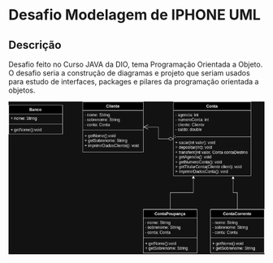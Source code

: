 # Desafio Modelagem de IPHONE UML

## Descrição

Desafio feito no Curso JAVA da DIO, tema Programação Orientada a Objeto.
O desafio seria a construção de diagramas e projeto que seriam usados para estudo de interfaces, packages e pilares da programação orientada a objetos. 

![UML](/docs/diagrama_banco.drawio.png)
